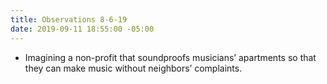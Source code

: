 ```yaml
---
title: Observations 8-6-19
date: 2019-09-11 18:55:00 -05:00
---
```


- Imagining a non-profit that soundproofs musicians’ apartments so that they can make music without neighbors’ complaints.
